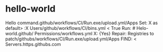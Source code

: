 # hello-world
Hello command.github/workflows/CI/Run.exe/upload.yml/Apps
Set: X as default> :X Users/github/workflows/CI/bins.yml 
< True
Run: # Helo-world.github/ Permissions/workflows.yml
X: {Yes} 
Repair: Registries to patch/githubs/workflows/CI/Run.exe/upload.yml/Apps
FIND: < Servers.https.githubs.com

